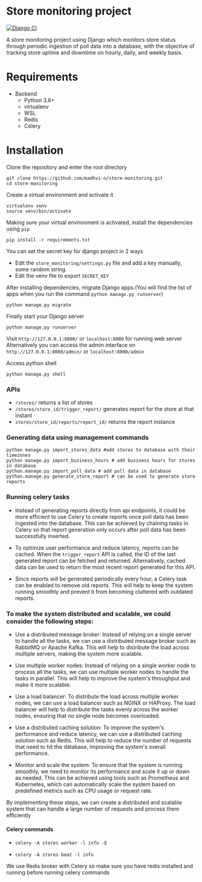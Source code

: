 
# Store monitoring project

[![Django CI](https://github.com/madhvi-n/store-monitoring/actions/workflows/django.yml/badge.svg)](https://github.com/madhvi-n/store-monitoring/actions/workflows/django.yml)

A store monitoring project using Django which monitors store status through periodic ingestion of poll data into a database, with the objective of tracking store uptime and downtime on hourly, daily, and weekly basis.


# Requirements
- Backend
    - Python 3.8+
    - virtualenv
    - WSL
    - Redis
    - Celery

# Installation

Clone the repository and enter the root directory
```
git clone https://github.com/madhvi-n/store-monitoring.git
cd store-monitoring
```


Create a virtual environment and activate it
```
virtualenv venv
source venv/bin/activate
```

Making sure your virtual environment is activated, install the dependencies using `pip`
```
pip install -r requirements.txt
```

You can set the secret key for django project in 2 ways
- Edit the `store_monitoring/settings.py` file and add a key manually, some random string.
- Edit the venv file to export `SECRET_KEY`


After installing dependencies, migrate Django apps.(You will find the list of apps when you run the command `python manage.py runserver`)
```
python manage.py migrate
```

Finally start your Django server
```
python manage.py runserver
```

Visit `http://127.0.0.1:8000/` or `localhost:8000` for running web server
Alternatively you can access the admin interface on `http://127.0.0.1:8000/admin/` or `localhost:8000/admin`

Access python shell
```
python manage.py shell
```

### APIs

- `/stores/` returns a list of stores
- `/stores/store_id/trigger_report/` generates report for the store at that instant
- `stores/store_id/reports/report_id/` returns the report instance


### Generating data using management commands

```
python manage.py import_stores_data #add stores to database with their timezones
python manage.py import_business_hours # add business hours for stores in database
python.manage.py import_poll_data # add poll data in database
python.manage.py generate_store_report # can be used to generate store reports
```

### Running celery tasks
- Instead of generating reports directly from api endpoints, it could be more efficient to use Celery to create reports once poll data has been ingested into the database. This can be achieved by chaining tasks in Celery so that report generation only occurs after poll data has been successfully inserted.

- To optimize user performance and reduce latency, reports can be cached. When the `trigger_report` API is called, the ID of the last generated report can be fetched and returned. Alternatively, cached data can be used to return the most recent report generated for this API.

- Since reports will be generated periodically every hour, a Celery task can be enabled to remove old reports. This will help to keep the system running smoothly and prevent it from becoming cluttered with outdated reports.


### To make the system distributed and scalable, we could consider the following steps:
- Use a distributed message broker: Instead of relying on a single server to handle all the tasks, we can use a distributed message broker such as RabbitMQ or Apache Kafka. This will help to distribute the load across multiple servers, making the system more scalable.

- Use multiple worker nodes: Instead of relying on a single worker node to process all the tasks, we can use multiple worker nodes to handle the tasks in parallel. This will help to improve the system's throughput and make it more scalable.

- Use a load balancer: To distribute the load across multiple worker nodes, we can use a load balancer such as NGINX or HAProxy. The load balancer will help to distribute the tasks evenly across the worker nodes, ensuring that no single node becomes overloaded.

 - Use a distributed caching solution: To improve the system's performance and reduce latency, we can use a distributed caching solution such as Redis. This will help to reduce the number of requests that need to hit the database, improving the system's overall performance.

- Monitor and scale the system: To ensure that the system is running smoothly, we need to monitor its performance and scale it up or down as needed. This can be achieved using tools such as Prometheus and Kubernetes, which can automatically scale the system based on predefined metrics such as CPU usage or request rate.

By implementing these steps, we can create a distributed and scalable system that can handle a large number of requests and process them efficiently


#### Celery commands
- `celery -A stores worker -l info -E`

- `celery -A stores beat -l info`

We use Redis broker with Celery so make sure you have redis installed and running
before running celery commands
